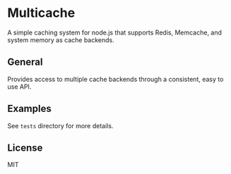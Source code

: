 # Multicache

A simple caching system for node.js that supports Redis, Memcache, and system memory as cache backends.

## General

Provides access to multiple cache backends through a consistent, easy to use API.

## Examples

See `tests` directory for more details.

## License

MIT